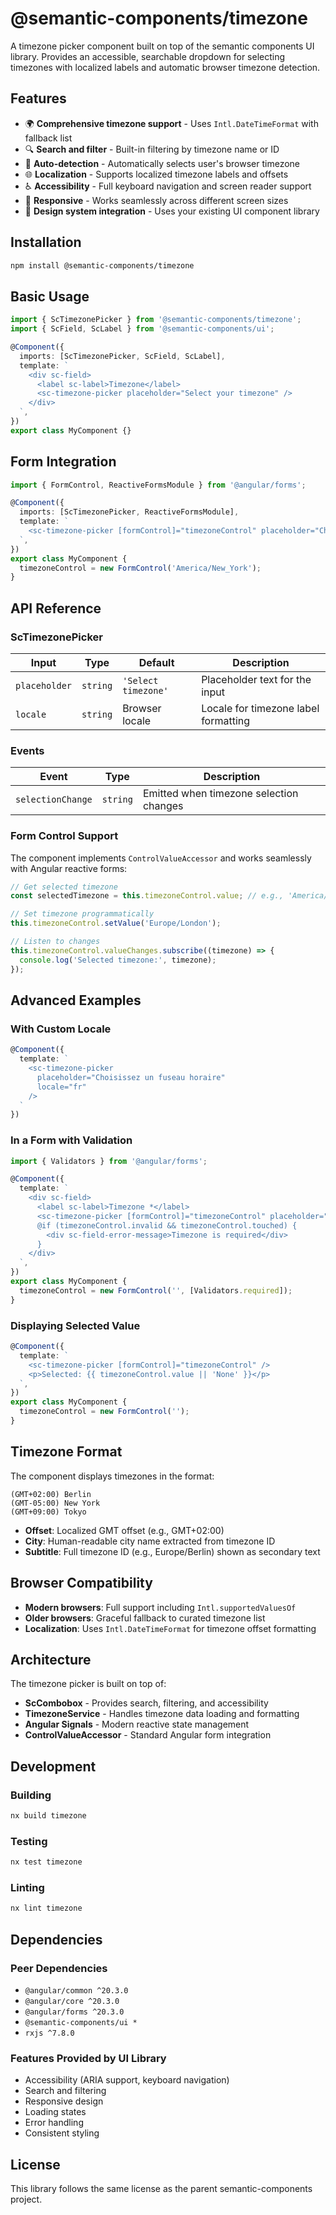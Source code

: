 # @semantic-components/timezone

A timezone picker component built on top of the semantic components UI library. Provides an accessible, searchable dropdown for selecting timezones with localized labels and automatic browser timezone detection.

## Features

- 🌍 **Comprehensive timezone support** - Uses `Intl.DateTimeFormat` with fallback list
- 🔍 **Search and filter** - Built-in filtering by timezone name or ID
- 🎯 **Auto-detection** - Automatically selects user's browser timezone
- 🌐 **Localization** - Supports localized timezone labels and offsets
- ♿ **Accessibility** - Full keyboard navigation and screen reader support
- 📱 **Responsive** - Works seamlessly across different screen sizes
- 🎨 **Design system integration** - Uses your existing UI component library

## Installation

```bash
npm install @semantic-components/timezone
```

## Basic Usage

```typescript
import { ScTimezonePicker } from '@semantic-components/timezone';
import { ScField, ScLabel } from '@semantic-components/ui';

@Component({
  imports: [ScTimezonePicker, ScField, ScLabel],
  template: `
    <div sc-field>
      <label sc-label>Timezone</label>
      <sc-timezone-picker placeholder="Select your timezone" />
    </div>
  `,
})
export class MyComponent {}
```

## Form Integration

```typescript
import { FormControl, ReactiveFormsModule } from '@angular/forms';

@Component({
  imports: [ScTimezonePicker, ReactiveFormsModule],
  template: `
    <sc-timezone-picker [formControl]="timezoneControl" placeholder="Choose your timezone" />
  `,
})
export class MyComponent {
  timezoneControl = new FormControl('America/New_York');
}
```

## API Reference

### ScTimezonePicker

| Input         | Type     | Default             | Description                          |
| ------------- | -------- | ------------------- | ------------------------------------ |
| `placeholder` | `string` | `'Select timezone'` | Placeholder text for the input       |
| `locale`      | `string` | Browser locale      | Locale for timezone label formatting |

### Events

| Event             | Type     | Description                             |
| ----------------- | -------- | --------------------------------------- |
| `selectionChange` | `string` | Emitted when timezone selection changes |

### Form Control Support

The component implements `ControlValueAccessor` and works seamlessly with Angular reactive forms:

```typescript
// Get selected timezone
const selectedTimezone = this.timezoneControl.value; // e.g., 'America/New_York'

// Set timezone programmatically
this.timezoneControl.setValue('Europe/London');

// Listen to changes
this.timezoneControl.valueChanges.subscribe((timezone) => {
  console.log('Selected timezone:', timezone);
});
```

## Advanced Examples

### With Custom Locale

```typescript
@Component({
  template: `
    <sc-timezone-picker
      placeholder="Choisissez un fuseau horaire"
      locale="fr"
    />
  `
})
```

### In a Form with Validation

```typescript
import { Validators } from '@angular/forms';

@Component({
  template: `
    <div sc-field>
      <label sc-label>Timezone *</label>
      <sc-timezone-picker [formControl]="timezoneControl" placeholder="Select timezone" />
      @if (timezoneControl.invalid && timezoneControl.touched) {
        <div sc-field-error-message>Timezone is required</div>
      }
    </div>
  `,
})
export class MyComponent {
  timezoneControl = new FormControl('', [Validators.required]);
}
```

### Displaying Selected Value

```typescript
@Component({
  template: `
    <sc-timezone-picker [formControl]="timezoneControl" />
    <p>Selected: {{ timezoneControl.value || 'None' }}</p>
  `,
})
export class MyComponent {
  timezoneControl = new FormControl('');
}
```

## Timezone Format

The component displays timezones in the format:

```
(GMT+02:00) Berlin
(GMT-05:00) New York
(GMT+09:00) Tokyo
```

- **Offset**: Localized GMT offset (e.g., GMT+02:00)
- **City**: Human-readable city name extracted from timezone ID
- **Subtitle**: Full timezone ID (e.g., Europe/Berlin) shown as secondary text

## Browser Compatibility

- **Modern browsers**: Full support including `Intl.supportedValuesOf`
- **Older browsers**: Graceful fallback to curated timezone list
- **Localization**: Uses `Intl.DateTimeFormat` for timezone offset formatting

## Architecture

The timezone picker is built on top of:

- **ScCombobox** - Provides search, filtering, and accessibility
- **TimezoneService** - Handles timezone data loading and formatting
- **Angular Signals** - Modern reactive state management
- **ControlValueAccessor** - Standard Angular form integration

## Development

### Building

```bash
nx build timezone
```

### Testing

```bash
nx test timezone
```

### Linting

```bash
nx lint timezone
```

## Dependencies

### Peer Dependencies

- `@angular/common ^20.3.0`
- `@angular/core ^20.3.0`
- `@angular/forms ^20.3.0`
- `@semantic-components/ui *`
- `rxjs ^7.8.0`

### Features Provided by UI Library

- Accessibility (ARIA support, keyboard navigation)
- Search and filtering
- Responsive design
- Loading states
- Error handling
- Consistent styling

## License

This library follows the same license as the parent semantic-components project.
